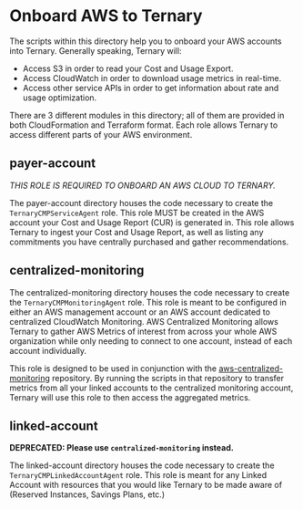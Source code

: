 # Onboard AWS to Ternary

The scripts within this directory help you to onboard your AWS accounts into
Ternary. Generally speaking, Ternary will:

* Access S3 in order to read your Cost and Usage Export.
* Access CloudWatch in order to download usage metrics in real-time.
* Access other service APIs in order to get information about rate and usage optimization.

There are 3 different modules in this directory; all of them are provided in
both CloudFormation and Terraform format. Each role allows Ternary to access
different parts of your AWS environment.

## payer-account

*THIS ROLE IS REQUIRED TO ONBOARD AN AWS CLOUD TO TERNARY.*

The payer-account directory houses the code necessary to create the
`TernaryCMPServiceAgent` role. This role MUST be created in the AWS account
your Cost and Usage Report (CUR) is generated in. This role allows Ternary to
ingest your Cost and Usage Report, as well as listing any commitments you have
centrally purchased and gather recommendations.

## centralized-monitoring

The centralized-monitoring directory houses the code necessary to create the
`TernaryCMPMonitoringAgent` role. This role is meant to be configured in either
an AWS management account or an AWS account dedicated to centralized CloudWatch
Monitoring. AWS Centralized Monitoring allows Ternary to gather AWS Metrics of
interest from across your whole AWS organization while only needing to connect
to one account, instead of each account individually.

This role is designed to be used in conjunction with the
[aws-centralized-monitoring] repository. By running the scripts in that
repository to transfer metrics from all your linked accounts to the centralized
monitoring account, Ternary will use this role to then access the aggregated
metrics.

## linked-account

**DEPRECATED: Please use `centralized-monitoring` instead.**

The linked-account directory houses the code necessary to create the
`TernaryCMPLinkedAccountAgent` role. This role is meant for any Linked Account
with resources that you would like Ternary to be made aware of (Reserved
Instances, Savings Plans, etc.)

[aws-centralized-monitoring]: https://github.com/TernaryInc/aws-centralized-monitoring
